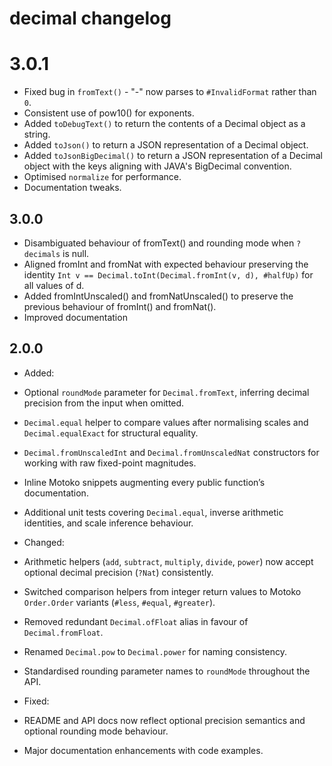 # decimal changelog

# 3.0.1
* Fixed bug in `fromText()` - "-" now parses to `#InvalidFormat` rather than `0`.
* Consistent use of pow10() for exponents.
* Added `toDebugText()` to return the contents of a Decimal object as a string.
* Added `toJson()` to return a JSON representation of a Decimal object.
* Added `toJsonBigDecimal()` to return a JSON representation of a Decimal object with the keys aligning with JAVA's BigDecimal convention.
* Optimised `normalize` for performance.
* Documentation tweaks.

## 3.0.0

* Disambiguated behaviour of fromText() and rounding mode when `?decimals` is null.
* Aligned fromInt and fromNat with expected behaviour preserving the identity `Int v == Decimal.toInt(Decimal.fromInt(v, d), #halfUp)` for all values of d.
* Added fromIntUnscaled() and fromNatUnscaled() to preserve the previous behaviour of fromInt() and fromNat().
* Improved documentation

## 2.0.0

* Added:
* Optional `roundMode` parameter for `Decimal.fromText`, inferring decimal precision from the input when omitted.
* `Decimal.equal` helper to compare values after normalising scales and `Decimal.equalExact` for structural equality.
* `Decimal.fromUnscaledInt` and `Decimal.fromUnscaledNat` constructors for working with raw fixed-point magnitudes.
* Inline Motoko snippets augmenting every public function’s documentation.
* Additional unit tests covering `Decimal.equal`, inverse arithmetic identities, and scale inference behaviour.

* Changed:
* Arithmetic helpers (`add`, `subtract`, `multiply`, `divide`, `power`) now accept optional decimal precision (`?Nat`) consistently.
* Switched comparison helpers from integer return values to Motoko `Order.Order` variants (`#less`, `#equal`, `#greater`).
* Removed redundant `Decimal.ofFloat` alias in favour of `Decimal.fromFloat`.
* Renamed `Decimal.pow` to `Decimal.power` for naming consistency.
* Standardised rounding parameter names to `roundMode` throughout the API.

* Fixed:
* README and API docs now reflect optional precision semantics and optional rounding mode behaviour.
* Major documentation enhancements with code examples.
